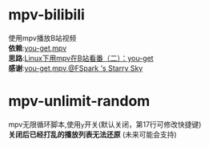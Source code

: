 # mpv-bilibili
使用mpv播放B站视频  
**依赖**:[you-get](https://github.com/soimort/you-get),[mpv](https://mpv.io)  
**思路**:[Linux下用mpv在B站看番（二）：you-get](https://fspark.me/archives/Linux-mpv-bilibili-bangumi-you-get.html)  
**感谢**:[you-get](https://github.com/soimort/you-get),[mpv](https://mpv.io),[@FSpark 's Starry Sky](https://fspark.me/)

# mpv-unlimit-random
mpv无限循环脚本,使用`y`开关(默认关闭，第17行可修改快捷键)  
**关闭后已经打乱的播放列表无法还原** (未来可能会支持)
